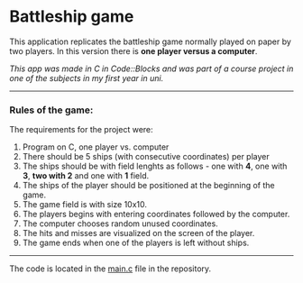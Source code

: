 # Battleship game

This application replicates the battleship game normally played on paper by two players. 
In this version there is **one player versus a computer**.

*This app was made in C in Code::Blocks and was part of a course project in one of the subjects in my first year in uni.*

---

### Rules of the game:
The requirements for the project were:
1. Program on C, one player vs. computer
2. There should be 5 ships (with consecutive coordinates) per player 
3. The ships should be with field lenghts as follows - one with **4**, one with **3**, **two with 2** and one with **1** field.
4. The ships of the player should be positioned at the beginning of the game.
5. The game field is with size 10x10.
6. The players begins with entering coordinates followed by the computer. 
7. The computer chooses random unused coordinates.
8. The hits and misses are visualized on the screen of the player.
9. The game ends when one of the players is left without ships.
---
The code is located in the [main.c](https://github.com/radostd/Battleship_Game/blob/main/main.c) file in the repository.


